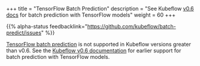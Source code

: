 +++
title = "TensorFlow Batch Prediction"
description = "See Kubeflow [v0.6 docs](https://v0-6.kubeflow.org/docs/components/serving/tfbatchpredict/) for batch prediction with TensorFlow models"
weight = 60
+++

{{% alpha-status 
  feedbacklink="https://github.com/kubeflow/batch-predict/issues" %}}

[TensorFlow batch prediction](https://github.com/kubeflow/batch-predict) is not 
supported in Kubeflow versions greater than v0.6. See the [Kubeflow v0.6 
documentation](https://v0-6.kubeflow.org/docs/components/serving/tfbatchpredict/)
for earlier support for batch prediction with TensorFlow models.
